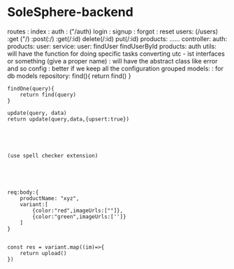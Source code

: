 # SoleSphere-backend

routes : 
 index :
    auth : ("/auth)
        login
        : signup
        : forgot
        : reset
    users: (/users)
        :get ("/)
        :post(:/)
        :get(/:id)
        delete(/:id)
        put(/:id)
    products:
    ......
controller:
    auth:
    products:
    user:
service: 
    user:
        findUser
        findUserById
    products:
    auth
utils:
    will have the function for doing specific tasks
    converting utc - ist
interfaces or something (give a proper name)
    : will have the abstract class like error and so
config
    : better if we keep all the configuration grouped
models:
    : for db models
repository:
    find(){
        return find()
    }

    findOne(query){
        return find(query)
    }

    update(query, data)
    return update(query,data,{upsert:true})





    (use spell checker extension)





    req:body:{
        productName: "xyz",
        variant:[
            {color:"red",imageUrls:[""]},
            {color:"green",imageUrls:['']}
        ]
    }


    const res = variant.map((im)=>{
        return upload()
    })

    
